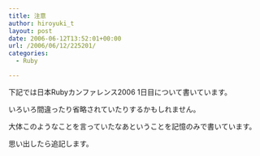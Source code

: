 ```yaml
---
title: 注意
author: hiroyuki_t
layout: post
date: 2006-06-12T13:52:01+00:00
url: /2006/06/12/225201/
categories:
  - Ruby

---
```

<div class="section">
  <p>
    下記では日本Rubyカンファレンス2006 1日目について書いています。
  </p>
  
  <p>
    いろいろ間違ったり省略されていたりするかもしれません。
  </p>
  
  <p>
    大体このようなことを言っていたなあということを記憶のみで書いています。
  </p>
  
  <p>
    思い出したら追記します。
  </p>
</div>